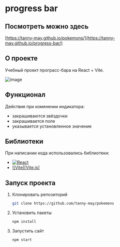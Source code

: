 # progress bar

## Посмотреть можно здесь 
[https://tanny-may.github.io/pokemons/](https://tanny-may.github.io/progress-bar/)

## О проекте
Учебный проект програсс-бара на React + Vite.

![image](https://github.com/user-attachments/assets/7ee82ed7-cff2-43af-9164-dcb8823b3506)

## Функционал
Действия при изменении индикатора:
* закрашиваются звёздочки
* закрашивается поле
* указывается установленное значение

## Библиотеки
При написании кода использовались библиотеки:
* [![React][React.js]][React-url]
* [![Vite][Vite.js]][Vite-url]

## Запуск проекта
1. Клонировать репозиторий
   ```sh
   git clone https://github.com/tanny-may/pokemons
   ```
2. Установить пакеты
   ```sh
   npm install
   ```
3. Запустить сайт
   ```sh
   npm start
   ```

<!-- MARKDOWN LINKS & IMAGES -->
[React.js]: https://img.shields.io/badge/React-20232A?style=flat&logo=react&logoColor=61DAFB
[Vite-js]: https://img.shields.io/badge/Vite-646CFF?style=for-the-badge&logo=Vite&logoColor=white
[React-url]: https://reactjs.org/
[Vite-url]:https://vitejs.dev/
